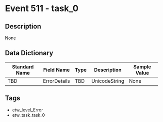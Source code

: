 # Event 511 - task_0

## Description
None

## Data Dictionary
|Standard Name|Field Name|Type|Description|Sample Value|
|---|---|---|---|---|
|TBD|ErrorDetails|TBD|UnicodeString|None|None|

## Tags
* etw_level_Error
* etw_task_task_0